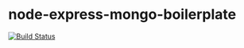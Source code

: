 # node-express-mongo-boilerplate

[![Build Status](https://travis-ci.org/jweboy/node-express-mongo-boilerplate.svg?branch=master)](https://travis-ci.org/jweboy/node-express-mongo-boilerplate)
